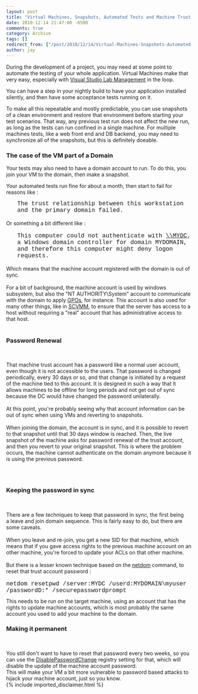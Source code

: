 ```yaml
---
layout: post
title: "Virtual Machines, Snapshots, Automated Tests and Machine Trust Account"
date: 2010-12-14 21:47:00 -0500
comments: true
category: Archive
tags: []
redirect_from: ["/post/2010/12/14/Virtual-Machines-Snapshots-Automated-Tests-and-Machine-Trust-Account.aspx", "/post/2010/12/14/virtual-machines-snapshots-automated-tests-and-machine-trust-account.aspx"]
author: jay
---
```

<!-- more -->
<p>During the development of a project, you may need at some point to automate the testing of your whole&nbsp;application. Virtual Machines make that very easy, especially with <a href="http://msdn.microsoft.com/en-us/vstudio/ee712698">Visual Studio Lab Management</a>&nbsp;in the loop.</p>
<p>You can have a step in your nightly build to have your application installed silently, and then have some acceptance&nbsp;tests running on it.</p>
<p>To make all this repeatable and mostly predictable, you can use snapshots of a clean environment and restore that environment before starting your test scenarios. That way, any previous test run does not affect the new run, as long as the tests can run confined in a single machine. For multiple machines tests, like a web front end and DB backend, you may need to synchronize&nbsp;all of the snapshots, but this is definitely doeable.</p>
<h3>The case of the VM part of a Domain</h3>
<p>Your tests may also need to have a domain account to run. To do this, you join your VM to the domain, then make a snapshot.</p>
<p>Your automated&nbsp;tests run fine for about a month, then start to fail for reasons like :</p>
<div class="errormsg" style="PADDING-LEFT: 30px; FONT-FAMILY: "><span style="font-family: courier new,courier;"><span style="font-size: medium;">The trust relationship between this workstation and the primary domain failed.</span></span></div>
<div>&nbsp;</div>
<div>Or something a bit&nbsp;different like :</div>
<div>&nbsp;</div>
<div class="errormsg" style="PADDING-LEFT: 30px"><span style="font-family: courier new,courier;"><span style="font-size: medium;">This computer could not authenticate with </span></span><a href="file://\\MYDC"><span style="font-family: courier new,courier;"><span style="font-size: medium;">\\MYDC</span></span></a><span style="font-family: courier new,courier;"><span style="font-size: medium;">, a Windows domain controller for domain MYDOMAIN, and therefore this computer might deny logon requests.</span></span></div>
<div class="errormsg" style="PADDING-LEFT: 30px">&nbsp;</div>
<div class="errormsg" style="PADDING-LEFT: ">
<div>Which&nbsp;means that the machine account registered with the domain is out of sync.</div>
<div>&nbsp;</div>
<div>For a bit of background, the machine account&nbsp;is&nbsp;used by windows subsystem, but also the "NT AUTHORITY\System" account to communicate with the domain to apply <a href="http://en.wikipedia.org/wiki/Group_Policy">GPOs</a>, for instance. This account is also used for many other things, like in <a href="http://www.microsoft.com/systemcenter/en/us/virtual-machine-manager.aspx">SCVMM</a>, to ensure that the server has access to a host without requiring a "real" account that has administrative access to that host.</div>
<div>&nbsp;</div>
<h3>Password Renewal</h3>
<p>&nbsp;</p>
<div>That machine trust account has a password like a normal user account, even though it is not accessible to the users. That password is changed periodically,&nbsp;every 30 days or so, and that change is initiated by a request of the machine tied to this account. It is designed in such a way that&nbsp;it allows machines to be offline for long periods and not get out of sync because the DC would have changed the password unilaterally.</div>
<div>&nbsp;</div>
<div>At this point, you're probably seeing why that account information can be out of sync when using VMs and&nbsp;reverting to snapshots.</div>
<div>&nbsp;</div>
<div>When joining the domain, the account is in sync, and it is possible to revert to that snapshot until that 30 days window is reached. Then, the live snapshot of the machine asks for password renewal of the trust account, and then you revert to your original snapshot. This is where the problem occurs, the machine cannot authenticate on the domain anymore because it is using the previous password.</div>
<h3>&nbsp;</h3>
<h3>Keeping the password in sync</h3>
<p>&nbsp;</p>
<div>There are a few techniques to keep that password in sync, the first being a&nbsp;leave&nbsp;and join domain sequence. This is fairly easy to do, but there are some caveats.</div>
<div>&nbsp;</div>
<div>When you leave and re-join, you get a new SID for that machine, which means that if you gave access rights to&nbsp;the previous&nbsp;machine account on an other machine, you're forced to update your ACLs on that other machine.</div>
<div>&nbsp;</div>
<div>But there is a lesser known technique&nbsp;based on&nbsp;the <a href="http://technet.microsoft.com/en-us/library/cc737599(WS.10).aspx">netdom</a> command, to reset that trust account&nbsp;password :&nbsp;</div>
<div>&nbsp;</div>
<div><span style="font-family: courier new,courier;"><span style="font-size: medium;">netdom resetpwd /server:MYDC /userd:MYDOMAIN\myuser /passwordD:* /securepasswordprompt​</span></span></div>
<div><span style="font-family: courier new,courier;"><span style="font-size: x-small;"><br /></span></span>
<div>This needs to be run on the target machine, using an account that has the rights to update machine accounts, which is most probably the same account you used to add your machine to the domain.</div>
<h3>Making it permanent</h3>
<p>&nbsp;</p>
<div>You still don't want to have to reset that password every two weeks, so you can use&nbsp;the <a href="http://technet.microsoft.com/en-us/library/cc962289.aspx">DisablePasswordChange</a>&nbsp;registry setting for that, which will disable the update of the machine account password.</div>
<div>This will make your VM a bit more vulnerable to password based attacks to hijack your machine account, just so you know.</div>
</div>
</div>
{% include imported_disclaimer.html %}
